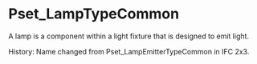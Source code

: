 # Pset_LampTypeCommon

A lamp is a component within a light fixture that is designed to emit light. 

History: Name changed from Pset_LampEmitterTypeCommon in IFC 2x3.
